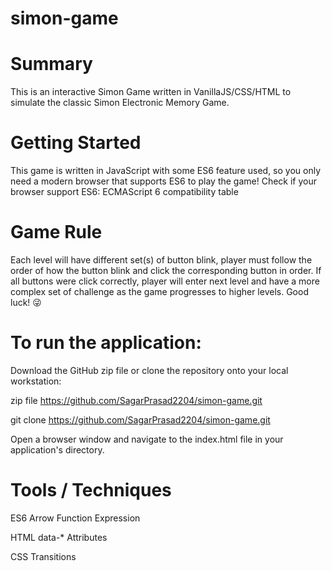 # simon-game

# Summary
This is an interactive Simon Game written in VanillaJS/CSS/HTML to simulate the classic Simon Electronic Memory Game.

# Getting Started
This game is written in JavaScript with some ES6 feature used, so you only need a modern browser that supports ES6 to play the game! Check if your browser support ES6: ECMAScript 6 compatibility table

# Game Rule
Each level will have different set(s) of button blink, player must follow the order of how the button blink and click the corresponding button in order. If all buttons were click correctly, player will enter next level and have a more complex set of challenge as the game progresses to higher levels. Good luck! 😜

# To run the application:

Download the GitHub zip file or clone the repository onto your local workstation:

zip file https://github.com/SagarPrasad2204/simon-game.git

git clone https://github.com/SagarPrasad2204/simon-game.git

Open a browser window and navigate to the index.html file in your application's directory.

# Tools / Techniques

ES6 Arrow Function Expression

HTML data-* Attributes

CSS Transitions
